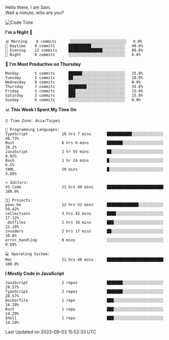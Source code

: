 Hello there, I am Sam.  
Wait a minute, who are you?
  
<!--START_SECTION:waka-->
![Code Time](http://img.shields.io/badge/Code%20Time-29%20hrs%2057%20mins-blue)

**I'm a Night 🦉** 

```text
🌞 Morning    0 commits      ░░░░░░░░░░░░░░░░░░░░░░░░░   0.0% 
🌆 Daytime    8 commits      ██████████░░░░░░░░░░░░░░░   40.0% 
🌃 Evening    12 commits     ███████████████░░░░░░░░░░   60.0% 
🌙 Night      0 commits      ░░░░░░░░░░░░░░░░░░░░░░░░░   0.0%

```
📅 **I'm Most Productive on Thursday** 

```text
Monday       5 commits      ██████░░░░░░░░░░░░░░░░░░░   25.0% 
Tuesday      2 commits      ██░░░░░░░░░░░░░░░░░░░░░░░   10.0% 
Wednesday    0 commits      ░░░░░░░░░░░░░░░░░░░░░░░░░   0.0% 
Thursday     7 commits      ████████░░░░░░░░░░░░░░░░░   35.0% 
Friday       3 commits      ███░░░░░░░░░░░░░░░░░░░░░░   15.0% 
Saturday     3 commits      ███░░░░░░░░░░░░░░░░░░░░░░   15.0% 
Sunday       0 commits      ░░░░░░░░░░░░░░░░░░░░░░░░░   0.0%

```


📊 **This Week I Spent My Time On** 

```text
⌚︎ Time Zone: Asia/Taipei

💬 Programming Languages: 
TypeScript               10 hrs 7 mins       ███████████░░░░░░░░░░░░░░   46.73% 
Rust                     6 hrs 6 mins        ███████░░░░░░░░░░░░░░░░░░   28.2% 
JavaScript               1 hr 55 mins        ██░░░░░░░░░░░░░░░░░░░░░░░   8.92% 
Bash                     1 hr 24 mins        █░░░░░░░░░░░░░░░░░░░░░░░░   6.5% 
YAML                     50 mins             █░░░░░░░░░░░░░░░░░░░░░░░░   3.85%

🔥 Editors: 
VS Code                  21 hrs 40 mins      █████████████████████████   100.0%

🐱‍💻 Projects: 
paas-bo                  12 hrs 52 mins      ██████████████░░░░░░░░░░░   59.42% 
collections              3 hrs 42 mins       ████░░░░░░░░░░░░░░░░░░░░░   17.12% 
.dotfiles                2 hrs 38 mins       ███░░░░░░░░░░░░░░░░░░░░░░   12.18% 
invaders                 2 hrs 17 mins       ██░░░░░░░░░░░░░░░░░░░░░░░   10.6% 
error_handling           8 mins              ░░░░░░░░░░░░░░░░░░░░░░░░░   0.68%

💻 Operating System: 
Mac                      21 hrs 40 mins      █████████████████████████   100.0%

```

**I Mostly Code in JavaScript** 

```text
JavaScript               2 repos             ███████░░░░░░░░░░░░░░░░░░   28.57% 
TypeScript               2 repos             ███████░░░░░░░░░░░░░░░░░░   28.57% 
Dockerfile               1 repo              ███░░░░░░░░░░░░░░░░░░░░░░   14.29% 
Rust                     1 repo              ███░░░░░░░░░░░░░░░░░░░░░░   14.29% 
Shell                    1 repo              ███░░░░░░░░░░░░░░░░░░░░░░   14.29%

```



 Last Updated on 2022-09-03 15:52:33 UTC
<!--END_SECTION:waka-->
